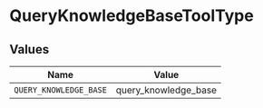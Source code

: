 # QueryKnowledgeBaseToolType


## Values

| Name                   | Value                  |
| ---------------------- | ---------------------- |
| `QUERY_KNOWLEDGE_BASE` | query_knowledge_base   |